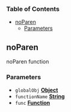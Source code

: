 <!-- Generated by documentation.js. Update this documentation by updating the source code. -->

### Table of Contents

-   [noParen][1]
    -   [Parameters][2]

## noParen

noParen function

### Parameters

-   `globalObj` **[Object][3]** 
-   `functionName` **[String][4]** 
-   `func` **[Function][5]** 

[1]: #noparen

[2]: #parameters

[3]: https://developer.mozilla.org/docs/Web/JavaScript/Reference/Global_Objects/Object

[4]: https://developer.mozilla.org/docs/Web/JavaScript/Reference/Global_Objects/String

[5]: https://developer.mozilla.org/docs/Web/JavaScript/Reference/Statements/function
